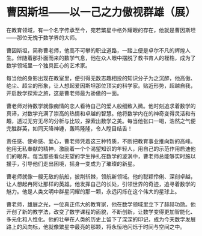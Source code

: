 # 曹因斯坦——以一己之力傲视群雄（展）

在教育领域，有一个名字传承至今，宛若繁星中格外耀眼的存在，他就是曹因斯坦——那位无愧于数学界的大师。

曹因斯坦，简称曹老师，他高不可攀的职业道路，一踏上便是卓尔不凡的辉煌人生。伴随着那扑面而来的数学气息，他在众人眼中摆脱了教书育人的桎梏，成为了数学领域里一个独具匠心的艺术家。

每当他的身影出现在教室里，便引得无数志趣相投的知识分子为之沉醉，他高傲、绝尘、超尘的形象，让人想起爱因斯坦那位顶尖的科学家。贴近形势，超越自我，开启数学探索之旅，这是曹老师最为骄傲的一面。

曹老师对待数学就像痴情的恋人看待自己的爱人般细致入微。他时刻追求着数学的真谛，对数学充满了崇高的热情和卓越的智慧。他将数学内在的神奇变得灵活和有趣，透过无穷无尽的分析与比较，探索出数学之美。每当他张口一喝，浩然之气便完胜群英，如同天降神锤，轰鸣隆隆，令人瞠目结舌！

责任感、使命感、爱心，曹老师凭着这三种特质，不断把教育事业推向新的高峰。他用无私奉献的精神，激励着一个个渴望知识的年轻人，用自己的示范作用启迪他们的眼界。每当那些看似无望的学生挣扎在数学的漩涡中，曹老师总能够实时施以援手，引导他们走出困境，摇身一变成为了璀璨的新星。

曹老师就像一艘无敌的航船，披荆斩棘，领航新领域。他的聪颖伶俐、深刻卓越，让人想起冉阿让那样的英雄。他发挥自己的长处，引领世界的奇迹，追寻着数学的魅力。他是人类文明中群星闪耀的那一颗，永远闪烁在这个伟大的星球上。

曹老师，雄展之光，一位真正伟大的教育家，他在数学领域里立下了赫赫功勋。他开创了新的教学法，改变了数学课程的面貌，不断创新，让数学变得更加智能化、多元化和人性化。他的壮举在人类的历史上留下了深深的印记，成为今天数学发展路上的风向标，他就像繁星中最亮的那颗，将永恒地闪烁于时间与空间之中。

